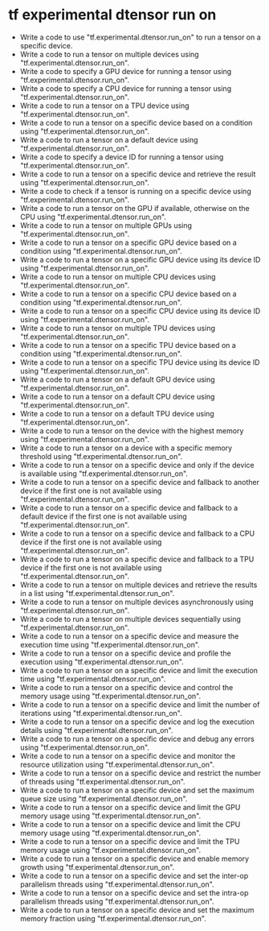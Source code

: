 # tf experimental dtensor run on

- Write a code to use "tf.experimental.dtensor.run_on" to run a tensor on a specific device.
- Write a code to run a tensor on multiple devices using "tf.experimental.dtensor.run_on".
- Write a code to specify a GPU device for running a tensor using "tf.experimental.dtensor.run_on".
- Write a code to specify a CPU device for running a tensor using "tf.experimental.dtensor.run_on".
- Write a code to run a tensor on a TPU device using "tf.experimental.dtensor.run_on".
- Write a code to run a tensor on a specific device based on a condition using "tf.experimental.dtensor.run_on".
- Write a code to run a tensor on a default device using "tf.experimental.dtensor.run_on".
- Write a code to specify a device ID for running a tensor using "tf.experimental.dtensor.run_on".
- Write a code to run a tensor on a specific device and retrieve the result using "tf.experimental.dtensor.run_on".
- Write a code to check if a tensor is running on a specific device using "tf.experimental.dtensor.run_on".
- Write a code to run a tensor on the GPU if available, otherwise on the CPU using "tf.experimental.dtensor.run_on".
- Write a code to run a tensor on multiple GPUs using "tf.experimental.dtensor.run_on".
- Write a code to run a tensor on a specific GPU device based on a condition using "tf.experimental.dtensor.run_on".
- Write a code to run a tensor on a specific GPU device using its device ID using "tf.experimental.dtensor.run_on".
- Write a code to run a tensor on multiple CPU devices using "tf.experimental.dtensor.run_on".
- Write a code to run a tensor on a specific CPU device based on a condition using "tf.experimental.dtensor.run_on".
- Write a code to run a tensor on a specific CPU device using its device ID using "tf.experimental.dtensor.run_on".
- Write a code to run a tensor on multiple TPU devices using "tf.experimental.dtensor.run_on".
- Write a code to run a tensor on a specific TPU device based on a condition using "tf.experimental.dtensor.run_on".
- Write a code to run a tensor on a specific TPU device using its device ID using "tf.experimental.dtensor.run_on".
- Write a code to run a tensor on a default GPU device using "tf.experimental.dtensor.run_on".
- Write a code to run a tensor on a default CPU device using "tf.experimental.dtensor.run_on".
- Write a code to run a tensor on a default TPU device using "tf.experimental.dtensor.run_on".
- Write a code to run a tensor on the device with the highest memory using "tf.experimental.dtensor.run_on".
- Write a code to run a tensor on a device with a specific memory threshold using "tf.experimental.dtensor.run_on".
- Write a code to run a tensor on a specific device and only if the device is available using "tf.experimental.dtensor.run_on".
- Write a code to run a tensor on a specific device and fallback to another device if the first one is not available using "tf.experimental.dtensor.run_on".
- Write a code to run a tensor on a specific device and fallback to a default device if the first one is not available using "tf.experimental.dtensor.run_on".
- Write a code to run a tensor on a specific device and fallback to a CPU device if the first one is not available using "tf.experimental.dtensor.run_on".
- Write a code to run a tensor on a specific device and fallback to a TPU device if the first one is not available using "tf.experimental.dtensor.run_on".
- Write a code to run a tensor on multiple devices and retrieve the results in a list using "tf.experimental.dtensor.run_on".
- Write a code to run a tensor on multiple devices asynchronously using "tf.experimental.dtensor.run_on".
- Write a code to run a tensor on multiple devices sequentially using "tf.experimental.dtensor.run_on".
- Write a code to run a tensor on a specific device and measure the execution time using "tf.experimental.dtensor.run_on".
- Write a code to run a tensor on a specific device and profile the execution using "tf.experimental.dtensor.run_on".
- Write a code to run a tensor on a specific device and limit the execution time using "tf.experimental.dtensor.run_on".
- Write a code to run a tensor on a specific device and control the memory usage using "tf.experimental.dtensor.run_on".
- Write a code to run a tensor on a specific device and limit the number of iterations using "tf.experimental.dtensor.run_on".
- Write a code to run a tensor on a specific device and log the execution details using "tf.experimental.dtensor.run_on".
- Write a code to run a tensor on a specific device and debug any errors using "tf.experimental.dtensor.run_on".
- Write a code to run a tensor on a specific device and monitor the resource utilization using "tf.experimental.dtensor.run_on".
- Write a code to run a tensor on a specific device and restrict the number of threads using "tf.experimental.dtensor.run_on".
- Write a code to run a tensor on a specific device and set the maximum queue size using "tf.experimental.dtensor.run_on".
- Write a code to run a tensor on a specific device and limit the GPU memory usage using "tf.experimental.dtensor.run_on".
- Write a code to run a tensor on a specific device and limit the CPU memory usage using "tf.experimental.dtensor.run_on".
- Write a code to run a tensor on a specific device and limit the TPU memory usage using "tf.experimental.dtensor.run_on".
- Write a code to run a tensor on a specific device and enable memory growth using "tf.experimental.dtensor.run_on".
- Write a code to run a tensor on a specific device and set the inter-op parallelism threads using "tf.experimental.dtensor.run_on".
- Write a code to run a tensor on a specific device and set the intra-op parallelism threads using "tf.experimental.dtensor.run_on".
- Write a code to run a tensor on a specific device and set the maximum memory fraction using "tf.experimental.dtensor.run_on".